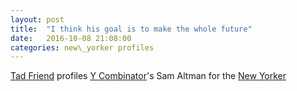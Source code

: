 ```yaml
---
layout: post
title:  "I think his goal is to make the whole future"
date:   2016-10-08 21:08:00
categories: new\_yorker profiles
---
```


[Tad Friend](https://twitter.com/tadfriend) profiles [Y Combinator](https://www.ycombinator.com/)'s Sam Altman for the [New Yorker](http://www.newyorker.com/magazine/2016/10/10/sam-altmans-manifest-destiny)

